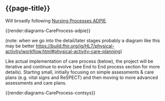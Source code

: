 ## {{page-title}}

Will broadly following [Nursing Processes ADPIE](https://uk.indeed.com/career-advice/career-development/adpie#What%20Is%20Adpie).

{{render:diagrams-CareProcess-adpie}}


(note: when we go into the detail/later stages probably a diagram like this may be better https://build.fhir.org/ig/HL7/physical-activity/workflow.html#physical-activity-care-planning)

Like actual implementation of care process (below), the project will be iterative and continue to evolve (see End to End process section for more details). Starting small, initially focusing on simple assessments & care plans (e.g. vital signs and ReSPECT) and then moving to more advanced assessments and care plans. 

{{render:diagrams-CareProcess-contsys}}

